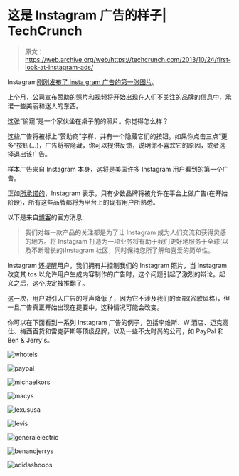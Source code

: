 # 这是 Instagram 广告的样子| TechCrunch

> 原文：<https://web.archive.org/web/https://techcrunch.com/2013/10/24/first-look-at-instagram-ads/>

Instagram[刚刚发布了 insta gram 广告的第一张图片](https://web.archive.org/web/20230301173233/http://instagram.com/about-ads)。

上个月，[公司宣布](https://web.archive.org/web/20230301173233/https://techcrunch.com/2013/10/03/instagram-starts-showing-in-feed-video-and-image-ads-to-us-users/)赞助的照片和视频将开始出现在人们不关注的品牌的信息中，承诺一些美丽和迷人的东西。

这张“偷窥”是一个家伙坐在桌子前的照片。你觉得怎么样？

这些广告将被标上“赞助商”字样，并有一个隐藏它们的按钮。如果你点击三点“更多”按钮(…)，广告将被隐藏，你可以提供反馈，说明你不喜欢它的原因，或者选择退出该广告。

样本广告来自 Instagram 本身，这将是美国许多 Instagram 用户看到的第一个广告。

正如[所承诺的](https://web.archive.org/web/20230301173233/https://techcrunch.com/2013/09/08/topping-150m-users-instagram-promises-ads-within-the-next-year/)，Instagram 表示，只有少数品牌将被允许在平台上做广告(在开始阶段)，所有这些品牌都将为平台上的现有用户所熟悉。

以下是来自[博客](https://web.archive.org/web/20230301173233/http://blog.instagram.com/post/64973363225/adsoninstagram)的官方消息:

> 我们对每一款产品的关注都是为了让 Instagram 成为人们交流和获得灵感的地方。将 Instagram 打造为一项业务将有助于我们更好地服务于全球(以及不断增长的)Instagram 社区，同时保持您所了解和喜爱的简单性。

Instagram 还提醒用户，我们拥有并控制我们的 Instagram 照片，当 Instagram 改变其 tos 以允许用户生成内容制作的广告时，这个问题引起了激烈的辩论。起义之后，这个决定被推翻了。

这一次，用户对引入广告的呼声降低了，因为它不涉及我们的面部(谷歌风格)，但一旦广告真正开始出现在提要中，这种情况可能会改变。

你可以在下面看到一系列 Instagram 广告的例子，包括李维斯、W 酒店、迈克高仕、梅西百货和雷克萨斯等顶级品牌，以及一些不太时尚的公司，如 PayPal 和 Ben & Jerry's。

![whotels](img/e79a1128e86832a77dc404ef4797575c.png)

![paypal](img/d0da6b9402d7d363ec409c7dee690d19.png)

![michaelkors](img/3f90d8e2e487672748fe18f603835390.png)

![macys](img/58ea55a1f493a51011f30deec8d1a28f.png)

![lexususa](img/894840ba7697e7adcc52f7c65092ddb6.png)

![levis](img/092f43b1f7a0e525166246ac4ae62e82.png)

![generalelectric](img/90339314972a4f6f657b880a33bcfb91.png)

![benandjerrys](img/730c9083c76dd4697e3ddb0cc11e4240.png)

![adidashoops](img/3b5f31c4885a40e3c084a7c89a0b5289.png)